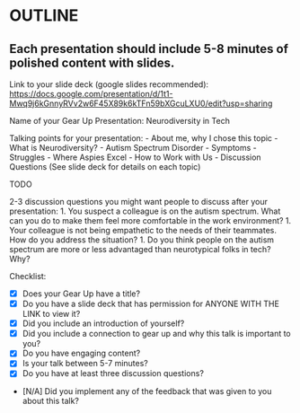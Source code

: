 # OUTLINE

## Each presentation should include 5-8 minutes of polished content with slides. 
  
  Link to your slide deck (google slides recommended): https://docs.google.com/presentation/d/1t1-Mwq9j6kGnnyRVv2w6F45X89k6kTFn59bXGcuLXU0/edit?usp=sharing
  
  Name of your Gear Up Presentation: Neurodiversity in Tech
  
  Talking points for your presentation:
    - About me, why I chose this topic
    - What is Neurodiversity?
    - Autism Spectrum Disorder - Symptoms
    - Struggles
    - Where Aspies Excel
    - How to Work with Us
    - Discussion Questions
    (See slide deck for details on each topic) 
  
  TODO
  
  2-3 discussion questions you might want people to discuss after your presentation:
    1. You suspect a colleague is on the autism spectrum. What can you do to make them feel more comfortable in the work environment?
    1. Your colleague is not being empathetic to the needs of their teammates. How do you address the situation?
    1. Do you think people on the autism spectrum are more or less advantaged than neurotypical folks in tech? Why?
    
Checklist: 

- [x] Does your Gear Up have a title?
- [x] Do you have a slide deck that has permission for ANYONE WITH THE LINK to view it?
- [x] Did you include an introduction of yourself?
- [x] Did you include a connection to gear up and why this talk is important to you?
- [x] Do you have engaging content?
- [x] Is your talk between 5-7 minutes?
- [x] Do you have at least three discussion questions?
- [N/A] Did you implement any of the feedback that was given to you about this talk?
